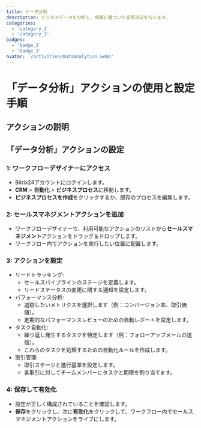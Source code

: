```yaml
---
title: データ分析
description: ビジネスデータを分析し、情報に基づいた意思決定を行います。
categories: 
  - 'category_2'
  - 'category_3'
badges: 
  - 'badge_2'
  - 'badge_3'
avatar: '/activities/DataAnalytics.webp'
---
```

# 「データ分析」アクションの使用と設定手順

## アクションの説明

## **「データ分析」アクションの設定**

### 1: ワークフローデザイナーにアクセス
- Bitrix24アカウントにログインします。
- **CRM** > **自動化** > **ビジネスプロセス**に移動します。
- **ビジネスプロセスを作成**をクリックするか、既存のプロセスを編集します。

### 2: セールスマネジメントアクションを追加
- ワークフローデザイナーで、利用可能なアクションのリストから**セールスマネジメント**アクションをドラッグ＆ドロップします。
- ワークフロー内でアクションを実行したい位置に配置します。

### 3: アクションを設定
- リードトラッキング:
  - セールスパイプラインのステージを定義します。
  - リードステータスの変更に関する通知を設定します。
- パフォーマンス分析:
  - 追跡したいメトリクスを選択します（例：コンバージョン率、取引価値）。
  - 定期的なパフォーマンスレビューのための自動レポートを設定します。
- タスク自動化:
  - 繰り返し発生するタスクを特定します（例：フォローアップメールの送信）。
  - これらのタスクを処理するための自動化ルールを作成します。
- 取引管理:
  - 取引ステージと進行基準を設定します。
  - 各取引に対してチームメンバーにタスクと期限を割り当てます。

### 4: 保存して有効化
- 設定が正しく構成されていることを確認します。
- **保存**をクリックし、次に**有効化**をクリックして、ワークフロー内でセールスマネジメントアクションをライブにします。
